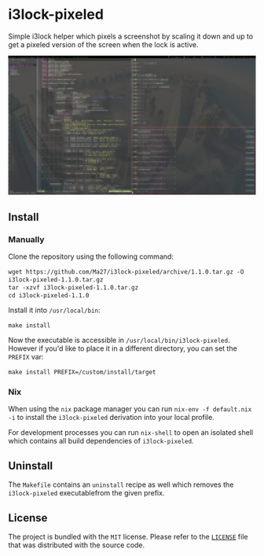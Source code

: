i3lock-pixeled
==============

Simple i3lock helper which pixels a screenshot by scaling it down and up to get a pixeled version
of the screen when the lock is active.

![i3lock-pixeled Example](screen.png)

## Install

### Manually

Clone the repository using the following command:

```
wget https://github.com/Ma27/i3lock-pixeled/archive/1.1.0.tar.gz -O i3lock-pixeled-1.1.0.tar.gz
tar -xzvf i3lock-pixeled-1.1.0.tar.gz
cd i3lock-pixeled-1.1.0
```

Install it into `/usr/local/bin`:

```
make install
```

Now the executable is accessible in `/usr/local/bin/i3lock-pixeled`.
However if you'd like to place it in a different directory, you can set the `PREFIX` var:

```
make install PREFIX=/custom/install/target
```

### Nix

When using the `nix` package manager you can run `nix-env -f default.nix -i` to install the `i3lock-pixeled` derivation into your local profile.

For development processes you can run `nix-shell` to open an isolated shell which contains all build dependencies of `i3lock-pixeled`.

## Uninstall

The `Makefile` contains an `uninstall` recipe as well which removes the `i3lock-pixeled` executablefrom the given prefix.

## License

The project is bundled with the `MIT` license. Please refer to the [`LICENSE`](https://github.com/Ma27/i3lock-pixeled/blob/master/LICENSE) file that was distributed with the source code.
